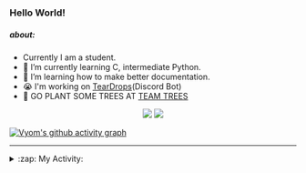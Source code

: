 ### Hello World!

##### about:
- Currently I am a student.
- 🌱 I’m currently learning C, intermediate Python.
- 🌱 I’m learning how to make better documentation.
- 😭 I'm working on [TearDrops](https://github.com/Vyvy-vi/TearDrops)(Discord Bot)
- 🌱 GO PLANT SOME TREES AT [TEAM TREES](https://teamtrees.org/)

<p align="center">
  <a href="https://twitter.com/Vyvy_viM"><img target="_blank" src="https://img.shields.io/badge/twitter%20@Vyvy_viM-0D95E8?style=for-the-badge&logo=twitter&logoColor=white"/></a> 
  <a href="https://vyvy-vi.github.io/portfolio"><img target="_blank" src="https://img.shields.io/badge/-I%27m_craving_for_open_source-green?style=for-the-badge&logo=github&logoColor=black"/></a> 
</p>

[![Vyom's github activity graph](https://activity-graph.herokuapp.com/graph?username=Vyvy-vi)](https://github.com/ashutosh00710/github-readme-activity-graph)

---
<details>
  <summary>:zap: My Activity:</summary>
  
<!--START_SECTION:waka-->
**I'm a Night 🦉** 

```text
🌞 Morning    27 commits     █░░░░░░░░░░░░░░░░░░░░░░░░   4.76% 
🌆 Daytime    156 commits    ███████░░░░░░░░░░░░░░░░░░   27.51% 
🌃 Evening    242 commits    ██████████░░░░░░░░░░░░░░░   42.68% 
🌙 Night      142 commits    ██████░░░░░░░░░░░░░░░░░░░   25.04%

```
📅 **I'm Most Productive on Thursday** 

```text
Monday       87 commits     ███░░░░░░░░░░░░░░░░░░░░░░   15.34% 
Tuesday      85 commits     ███░░░░░░░░░░░░░░░░░░░░░░   14.99% 
Wednesday    81 commits     ███░░░░░░░░░░░░░░░░░░░░░░   14.29% 
Thursday     116 commits    █████░░░░░░░░░░░░░░░░░░░░   20.46% 
Friday       32 commits     █░░░░░░░░░░░░░░░░░░░░░░░░   5.64% 
Saturday     77 commits     ███░░░░░░░░░░░░░░░░░░░░░░   13.58% 
Sunday       89 commits     ████░░░░░░░░░░░░░░░░░░░░░   15.7%

```


📊 **This Week I Spent My Time On** 

```text
🔥 Editors: 
Vim                      4 hrs 29 mins       █████████████████████████   100.0%

🐱‍💻 Projects: 
TEC-Discord-Automation   2 hrs 19 mins       █████████████░░░░░░░░░░░░   51.67% 
Unknown Project          56 mins             █████░░░░░░░░░░░░░░░░░░░░   20.9% 
Shephard-bot             56 mins             █████░░░░░░░░░░░░░░░░░░░░   20.86% 
portfolio                13 mins             █░░░░░░░░░░░░░░░░░░░░░░░░   5.18% 
Shepherd-bot             2 mins              ░░░░░░░░░░░░░░░░░░░░░░░░░   0.85%

```


 Last Updated on 21/06/2021
<!--END_SECTION:waka-->
</details>
